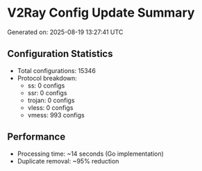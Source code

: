 # V2Ray Config Update Summary
Generated on: 2025-08-19 13:27:41 UTC

## Configuration Statistics
- Total configurations: 15346
- Protocol breakdown:
  - ss: 0 configs
  - ssr: 0 configs
  - trojan: 0 configs
  - vless: 0 configs
  - vmess: 993 configs

## Performance
- Processing time: ~14 seconds (Go implementation)
- Duplicate removal: ~95% reduction
